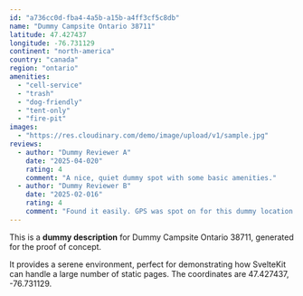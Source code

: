 ```yaml
---
id: "a736cc0d-fba4-4a5b-a15b-a4ff3cf5c8db"
name: "Dummy Campsite Ontario 38711"
latitude: 47.427437
longitude: -76.731129
continent: "north-america"
country: "canada"
region: "ontario"
amenities:
  - "cell-service"
  - "trash"
  - "dog-friendly"
  - "tent-only"
  - "fire-pit"
images:
  - "https://res.cloudinary.com/demo/image/upload/v1/sample.jpg"
reviews:
  - author: "Dummy Reviewer A"
    date: "2025-04-020"
    rating: 4
    comment: "A nice, quiet dummy spot with some basic amenities."
  - author: "Dummy Reviewer B"
    date: "2025-02-016"
    rating: 4
    comment: "Found it easily. GPS was spot on for this dummy location."
---
```


This is a **dummy description** for Dummy Campsite Ontario 38711, generated for the proof of concept.

It provides a serene environment, perfect for demonstrating how SvelteKit can handle a large number of static pages. The coordinates are 47.427437, -76.731129.
